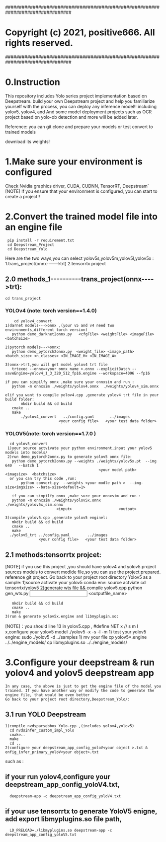 ################################################################################

# Copyright (c) 2021, positive666.  All rights reserved.

################################################################################
# 0.Instruction
This repository includes Yolo series project implementation based on Deepstream.
build your own Deepstream project and help you familiarize yourself with the process, you can deploy any inference model!!
including yolov5, yolov4, and And some model deployment projects such as OCR project based on yolo-ob detection and more  will be added later.

Reference:
you can git clone and prepare your models or test convert to trained models

[yolov5]: (https://github.com/ultralytics/yolov5)

[yolov4]: https://github.com/Tianxiaomo/pytorch-YOLOv4.git
download its weights!
# 1.Make sure your environment is configured
Check Nvidia graphics driver, CUDA, CUDNN, TensorRT, Deepstream`
[NOTE] If you ensure that your environment is configured, you can start to create a project!!
# 2.Convert the trained model file into an engine file
     pip install -r requirement.txt
     cd Deepstream_Project
     cd Deepstream_Yolo
   Here are the two ways,you can select yolov5s,yolov5m,yolov5l,yolov5x :
        1.trans_project(onnx---->trt)
        2.tensorrtx project
	
   ## 2.0 methods_1----------trans_project(onnx---->trt):
	cd trans_project
   ### YOLOv4 (note: torch version==1.4.0)
        cd yolov4_convert
    1)darnet models--->onnx ,(your v5 and v4 need two environments,different torch version)
       python demo_darknet2onnx.py   <cfgFile> <weightFile> <imageFile> <batchSize>

    2)pytorch models--->onnx:
       python demo_pytorch2onnx.py  <weight_file> <image_path> <batch_size> <n_classes> <IN_IMAGE_H> <IN_IMAGE_W>
   
    3)onnx->trt,you will get model yolov4 trt file
       trtexec --onnx=<your onnx name >.onnx --explicitBatch --saveEngine=yolov4_1_3_320_512_fp16.engine --workspace=4096 --fp16

    if you can simpilfy onnx ,make sure your onnxsim and run :	   
       python -m onnxsim ./weights/yolov4.onnx  ./weights/yolov4_sim.onnx
 
    elif you want to compile yolov4.cpp ,generate yolov4 trt file in your build folder:
           mkdir build && cd build
	   cmake ..
	   make 
           ./yolov4_convert   ../config.yaml       ../images
                            <your config file>   <your test data folder>

   ### YOLOV5(note: torch version==1.7.0 )
	  cd yolov5_convert	   
     1)your source actvivate your python environment,input your yolov5 models into models/
     2)run demo_pytorch2onnx.py to generate yolov5 onnx file:             
	   python demo_pytorch2onnx.py --weights ./weights/yolov5x.pt  --img 640   --batch 1       
	                                          <your model path>   <imagsize>  <batchsize>
      or you can try this code ,run:
           python convert.py  --weights <your modle path >  --img-size<imgsize> --bata-size<default=1>
 	   
       if you can simpilfy onnx ,make sure your onnxsim and run :   
	   python -m onnxsim ./weights/yolov5x.onnx  ./weights/yolov5x_sim.onnx
	                       <input>                     <output>

	3)compile yolov5.cpp ,generate yolov5 enginel:
	   mkdir build && cd build
	   cmake ..
	   make 
	  ./yolov5_trt ../config.yaml        ../images
	               <your config file>   <your test data folder>	   	   
   ## 2.1 methods:tensorrtx projcet:
   
  [reference]:https://github.com/wang-xinyu/tensorrtx
  
  [NOTE] if you use this project ,you should have yolov4 and yolov5 project sources models to convert modlde file,so you can use the project  prepared.
 reference git project. Go back to your project root directory
  Yolov5 as a sample:
    1)source activate your yolov5 conda env:
       source actviate <yolov5 conda env name>
       cd tensorrtx/yolov5
    2)generate wts file && compile yolov5.cpp
       python gen_wts.py  <input weights file >  <outputfile_name>
                               
       mkdir build && cd build
       cmake ..
       make 
    3)run & generate yolov5x.engine and libmyplugin.so:
  [NOTE]：you should line 13 in yolov5.cpp , #define NET x  // s m l x,configure your yolov5 model 
         ./yolov5 -x 
                  -s
                  -l
                  -m
    1) test your yolov5 engine:
        sudo ./yolov5 -d  ../samples
    1) mv your file 
        cp yolov5*.engine ../../engine_models/
        cp libmyplugins.so ../../engine_models/
 
# 3.Configure your deepstream & run yolov4 and yolov5 deepstream app
    In any case, the above is just to get the engine file of the model you trained. If you have another way or modify the code to generate the engine file, that would be even better
    Go back to your project root directory,Deepstream_Yolo/:
## 3.1  run YOLO Deepstream
    1)compile nvdsparsebbox_Yolo.cpp ,(includes yolov4,yolov5) 
      cd nvdsinfer_custom_impl_Yolo
      cmake..
      make  
      cd ..
    2)configure your deepstream_app_config_yoloV<your object >.txt & onfig_infer_primary_yoloV<your object>.txt    
  such as :
  ## if your run yolov4,configure your deepstream_app_config_yoloV4.txt,  
      deepstream-app -c deepstream_app_config_yoloV4.txt 
     
  ## if your use tensorrtx to generate YoloV5 enigne, add export libmyplugins.so file path,
      LD_PRELOAD=./libmyplugins.so deepstream-app -c deepstream_app_config_yoloV5.txt

